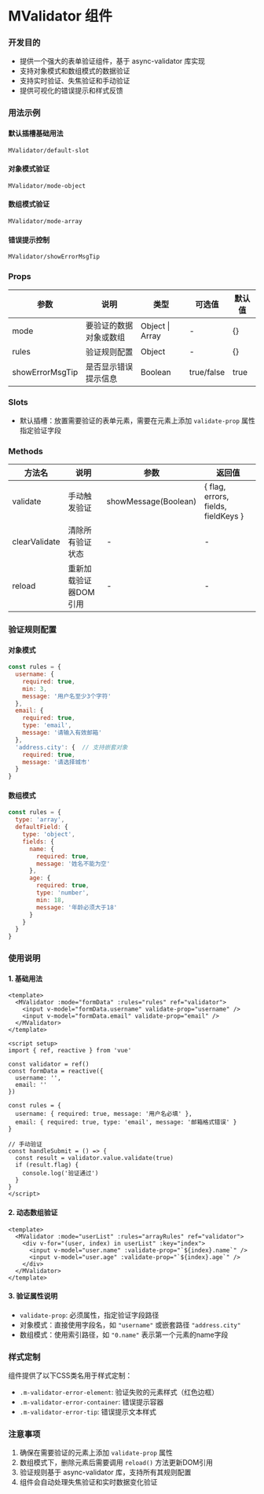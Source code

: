 # MValidator 组件

### 开发目的

- 提供一个强大的表单验证组件，基于 async-validator 库实现
- 支持对象模式和数组模式的数据验证
- 支持实时验证、失焦验证和手动验证
- 提供可视化的错误提示和样式反馈

### 用法示例

#### 默认插槽基础用法
```demo
MValidator/default-slot
```

#### 对象模式验证
```demo
MValidator/mode-object
```

#### 数组模式验证
```demo
MValidator/mode-array
```

#### 错误提示控制
```demo
MValidator/showErrorMsgTip
```

### Props

| 参数            | 说明                     | 类型                    | 可选值      | 默认值 |
| --------------- | ------------------------ | ----------------------- | ----------- | ------ |
| mode            | 要验证的数据对象或数组   | Object \| Array         | -           | \{\}     |
| rules           | 验证规则配置             | Object                  | -           | \{\}     |
| showErrorMsgTip | 是否显示错误提示信息     | Boolean                 | true/false  | true   |

### Slots

- 默认插槽：放置需要验证的表单元素，需要在元素上添加 `validate-prop` 属性指定验证字段

### Methods

| 方法名        | 说明                     | 参数                    | 返回值                                    |
| ------------- | ------------------------ | ----------------------- | ----------------------------------------- |
| validate      | 手动触发验证             | showMessage(Boolean)    | \{ flag, errors, fields, fieldKeys \}      |
| clearValidate | 清除所有验证状态         | -                       | -                                         |
| reload        | 重新加载验证器DOM引用    | -                       | -                                         |

### 验证规则配置

#### 对象模式
```javascript
const rules = {
  username: {
    required: true,
    min: 3,
    message: '用户名至少3个字符'
  },
  email: {
    required: true,
    type: 'email',
    message: '请输入有效邮箱'
  },
  'address.city': {  // 支持嵌套对象
    required: true,
    message: '请选择城市'
  }
}
```

#### 数组模式
```javascript
const rules = {
  type: 'array',
  defaultField: {
    type: 'object',
    fields: {
      name: {
        required: true,
        message: '姓名不能为空'
      },
      age: {
        required: true,
        type: 'number',
        min: 18,
        message: '年龄必须大于18'
      }
    }
  }
}
```

### 使用说明

#### 1. 基础用法
```vue
<template>
  <MValidator :mode="formData" :rules="rules" ref="validator">
    <input v-model="formData.username" validate-prop="username" />
    <input v-model="formData.email" validate-prop="email" />
  </MValidator>
</template>

<script setup>
import { ref, reactive } from 'vue'

const validator = ref()
const formData = reactive({
  username: '',
  email: ''
})

const rules = {
  username: { required: true, message: '用户名必填' },
  email: { required: true, type: 'email', message: '邮箱格式错误' }
}

// 手动验证
const handleSubmit = () => {
  const result = validator.value.validate(true)
  if (result.flag) {
    console.log('验证通过')
  }
}
</script>
```

#### 2. 动态数组验证
```vue
<template>
  <MValidator :mode="userList" :rules="arrayRules" ref="validator">
    <div v-for="(user, index) in userList" :key="index">
      <input v-model="user.name" :validate-prop="`${index}.name`" />
      <input v-model="user.age" :validate-prop="`${index}.age`" />
    </div>
  </MValidator>
</template>
```

#### 3. 验证属性说明
- `validate-prop`: 必须属性，指定验证字段路径
- 对象模式：直接使用字段名，如 `"username"` 或嵌套路径 `"address.city"`
- 数组模式：使用索引路径，如 `"0.name"` 表示第一个元素的name字段

### 样式定制

组件提供了以下CSS类名用于样式定制：

- `.m-validator-error-element`: 验证失败的元素样式（红色边框）
- `.m-validator-error-container`: 错误提示容器
- `.m-validator-error-tip`: 错误提示文本样式

### 注意事项

1. 确保在需要验证的元素上添加 `validate-prop` 属性
2. 数组模式下，删除元素后需要调用 `reload()` 方法更新DOM引用
3. 验证规则基于 async-validator 库，支持所有其规则配置
4. 组件会自动处理失焦验证和实时数据变化验证 